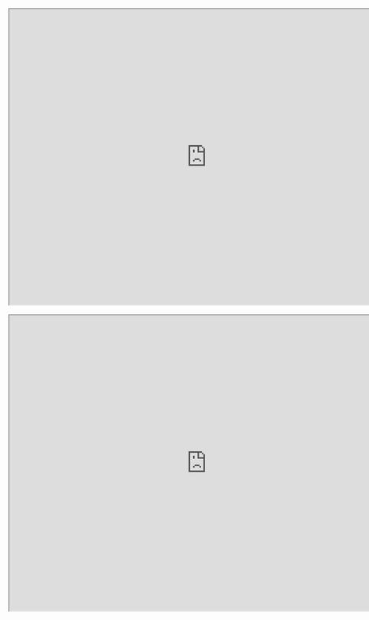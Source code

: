 
<div style="text-align: center;"><iframe width="800" height="600" src="https://www.youtube.com/embed/H_SLQQNJJGg" ></iframe></div>
<br>
<div style="text-align: center;"><iframe width="800" height="600" src="https://www.youtube.com/embed/CHIfZ2pLm1Y"></iframe></div>  
